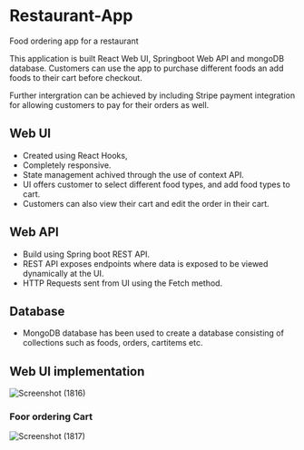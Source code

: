 # Restaurant-App
Food ordering app for a restaurant

This application is built React Web UI, Springboot Web API and mongoDB database. Customers can use the app to purchase different foods an add foods to their cart before checkout. 

Further intergration can be achieved by including Stripe payment integration for allowing customers to pay for their orders as well. 



## Web UI 
- Created using React Hooks, 
- Completely responsive.
- State management achived through the use of context API. 
- UI offers customer to select different food types, and add food types to  cart. 
- Customers can also view their cart and edit the order in their cart. 

 ## Web API 
 - Build using Spring boot REST API. 
 - REST API exposes endpoints where data is exposed to be viewed dynamically at the UI. 
 - HTTP Requests sent from UI using the Fetch method.

 ## Database
 - MongoDB database has been used to create a database consisting of collections such as foods, orders, cartitems etc. 



## Web UI implementation 
![Screenshot (1816)](https://user-images.githubusercontent.com/72380768/164499374-f9884a73-6eef-48b9-a906-afc3ca4d9e9a.png)

### Foor ordering Cart 

![Screenshot (1817)](https://user-images.githubusercontent.com/72380768/164499388-debcdce0-6106-4715-b21d-436b1621ce55.png)
